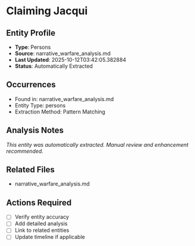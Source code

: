 # Claiming Jacqui

## Entity Profile
- **Type**: Persons
- **Source**: narrative_warfare_analysis.md
- **Last Updated**: 2025-10-12T03:42:05.382884
- **Status**: Automatically Extracted

## Occurrences
- Found in: narrative_warfare_analysis.md
- Entity Type: persons
- Extraction Method: Pattern Matching

## Analysis Notes
*This entity was automatically extracted. Manual review and enhancement recommended.*

## Related Files
- narrative_warfare_analysis.md

## Actions Required
- [ ] Verify entity accuracy
- [ ] Add detailed analysis
- [ ] Link to related entities
- [ ] Update timeline if applicable
